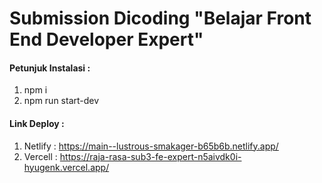 # Submission Dicoding "Belajar Front End Developer Expert"

#### Petunjuk Instalasi :
1. npm i
2. npm run start-dev

#### Link Deploy :
1. Netlify : https://main--lustrous-smakager-b65b6b.netlify.app/
2. Vercell : https://raja-rasa-sub3-fe-expert-n5aivdk0i-hyugenk.vercel.app/ 
